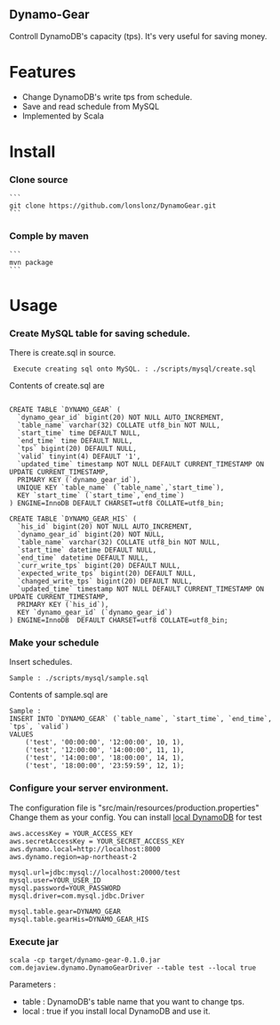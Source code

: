 Dynamo-Gear
---
Controll DynamoDB's capacity (tps). It's very useful for saving money.

# Features

* Change DynamoDB's write tps from schedule.
* Save and read schedule from MySQL
* Implemented by Scala

# Install    

### Clone source

	```
	git clone https://github.com/lonslonz/DynamoGear.git
	```
		
### Comple by maven

	```
	mvn package
	```
# Usage

### Create MySQL table for saving schedule.

There is create.sql in source.

```
 Execute creating sql onto MySQL. : ./scripts/mysql/create.sql
```
	
Contents of create.sql are

``` 

CREATE TABLE `DYNAMO_GEAR` (
  `dynamo_gear_id` bigint(20) NOT NULL AUTO_INCREMENT,
  `table_name` varchar(32) COLLATE utf8_bin NOT NULL,
  `start_time` time DEFAULT NULL,
  `end_time` time DEFAULT NULL,
  `tps` bigint(20) DEFAULT NULL,
  `valid` tinyint(4) DEFAULT '1',
  `updated_time` timestamp NOT NULL DEFAULT CURRENT_TIMESTAMP ON UPDATE CURRENT_TIMESTAMP,
  PRIMARY KEY (`dynamo_gear_id`),
  UNIQUE KEY `table_name` (`table_name`,`start_time`),
  KEY `start_time` (`start_time`,`end_time`)
) ENGINE=InnoDB DEFAULT CHARSET=utf8 COLLATE=utf8_bin;

CREATE TABLE `DYNAMO_GEAR_HIS` (
  `his_id` bigint(20) NOT NULL AUTO_INCREMENT,
  `dynamo_gear_id` bigint(20) NOT NULL,
  `table_name` varchar(32) COLLATE utf8_bin NOT NULL,
  `start_time` datetime DEFAULT NULL,
  `end_time` datetime DEFAULT NULL,
  `curr_write_tps` bigint(20) DEFAULT NULL,
  `expected_write_tps` bigint(20) DEFAULT NULL,
  `changed_write_tps` bigint(20) DEFAULT NULL,
  `updated_time` timestamp NOT NULL DEFAULT CURRENT_TIMESTAMP ON UPDATE CURRENT_TIMESTAMP,
  PRIMARY KEY (`his_id`),
  KEY `dynamo_gear_id` (`dynamo_gear_id`)
) ENGINE=InnoDB  DEFAULT CHARSET=utf8 COLLATE=utf8_bin;
```
	
### Make your schedule

Insert schedules. 
	
```
Sample : ./scripts/mysql/sample.sql
```
	
Contents of sample.sql are

```
Sample : 
INSERT INTO `DYNAMO_GEAR` (`table_name`, `start_time`, `end_time`, `tps`, `valid`)
VALUES
	('test', '00:00:00', '12:00:00', 10, 1),
	('test', '12:00:00', '14:00:00', 11, 1),
	('test', '14:00:00', '18:00:00', 14, 1),
	('test', '18:00:00', '23:59:59', 12, 1);

```

### Configure your server environment. 

The configuration file is "src/main/resources/production.properties"
Change them as your config. You can install [local DynamoDB](http://docs.aws.amazon.com/amazondynamodb/latest/developerguide/DynamoDBLocal.html) for test
	
```
aws.accessKey = YOUR_ACCESS_KEY
aws.secretAccessKey = YOUR_SECRET_ACCESS_KEY
aws.dynamo.local=http://localhost:8000
aws.dynamo.region=ap-northeast-2

mysql.url=jdbc:mysql://localhost:20000/test
mysql.user=YOUR_USER_ID
mysql.password=YOUR_PASSWORD
mysql.driver=com.mysql.jdbc.Driver

mysql.table.gear=DYNAMO_GEAR
mysql.table.gearHis=DYNAMO_GEAR_HIS
```

### Execute jar

```
scala -cp target/dynamo-gear-0.1.0.jar com.dejaview.dynamo.DynamoGearDriver --table test --local true
```

Parameters : 
* table : DynamoDB's table name that you want to change tps.
* local : true if you install local DynamoDB and use it.

